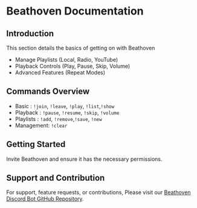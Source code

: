 
# Beathoven Documentation

## Introduction
This section details the basics of getting on with Beathoven

- Manage Playlists (Local, Radio, YouTube)
- Playback Controls (Play, Pause, Skip, Volume)
- Advanced Features (Repeat Modes)

## Commands Overview
- Basic     : `!join`, `!leave`, `!play`, `!list`,`!show`
- Playback  : `!pause`, `!resume`, `!skip`, `!volume`
- Playlists : `!add`, `!remove`,`!save`, `!new`
- Management: `!clear`

## Getting Started
Invite Beathoven and ensure it has the necessary permissions.

## Support and Contribution
For support, feature requests, or contributions, 
Please visit our [Beathoven Discord Bot GitHub Repository](https://github.com/peterkelly70/beathoven).

